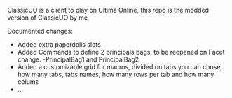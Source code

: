 ClassicUO is a client to play on Ultima Online, this repo is the modded version of ClassicUO by me

Documented changes: 
- Added extra paperdolls slots
- Added Commands to define 2 principals bags, to be reopened on Facet change. -PrincipalBag1 and PrincipalBag2
- Added a customizable grid for macros, divided on tabs you can chose, how many tabs, tabs names, how many rows per tab and how many colums
- ...

